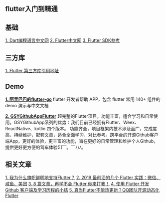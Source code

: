 ## flutter入门到精通


## 基础
[1. Dart编程语言中文网](http://dart.goodev.org/)
[2. Flutter中文网](https://flutterchina.club/)
[3. Flutter SDK参考](https://api.flutter.dev/index.html)


## 三方库
[1. Flutter 第三方库引用地址](https://pub.dev/)


## Demo
[**1. 阿里巴巴的flutter-go**](https://github.com/alibaba/flutter-go)
flutter 开发者帮助 APP，包含 flutter 常用 140+ 组件的demo 演示与中文文档

[**2. GSYGithubAppFlutter**](https://github.com/CarGuo/GSYGithubAppFlutter)
超完整的Flutter项目，功能丰富，适合学习和日常使用。GSYGithubApp系列的优势：我们目前已经拥有Flutter、Weex、ReactNative、kotlin 四个版本。 功能齐全，项目框架内技术涉及面广，完成度高，持续维护，配套文章，适合全面学习，对比参考。跨平台的开源Github客户端App，更好的体验，更丰富的功能，旨在更好的日常管理和维护个人Github，提供更好更方便的驾车体验Σ(￣。￣ﾉ)ﾉ。

## 相关文章
[1. 我为什么旗帜鲜明地支持Flutter？](https://mp.weixin.qq.com/s/E--6hZoXacRENiCdY1H1Pw)
[2. 2019 最前沿的几个 Flutter 实践：微信、咸鱼、美团](https://mp.weixin.qq.com/s/TyjwBASNvxnQNXtC3zCG1w)
[3. 8 篇文章，再学不会 Flutter 你来打我！](https://mp.weixin.qq.com/s/4G6hWW6GxnmV_j6d2rVBpA)
[4. 使用 Flutter 开发 Github 客户端及学习历程的小结](https://mp.weixin.qq.com/s/Ika_qU2f_MePTp281FCEig)
[5. 真当Flutter不能热更新？QQ团队开源动态化Flutter](https://mp.weixin.qq.com/s/bH_SC2YHtXwrGGvQXt5FMg)
